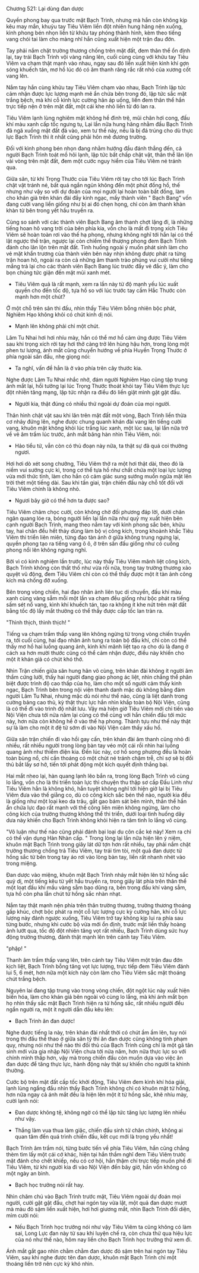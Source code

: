 




Chương 521: Lại dùng đan dược


Quyền phong bay qua trước mặt Bạch Trình, nhưng mà hắn còn không kịp kêu may mắn, khuỷu tay Tiêu Viêm liền đột nhiên hung hăng nện xuống, kình phong bén nhọn liền từ khửu tay phóng thành hình, kèm theo tiếng vang chói tai làm cho màng nhĩ hắn cũng xuất hiện một trận đau đớn.

Tay phải nắm chặt trường thương chống trên mặt đất, đem thân thể ổn định lại, tay trái Bạch Trình vội vàng nâng lên, cuối cùng cùng với khửu tay Tiêu Viêm va chạm thật mạnh vào nhau, ngay sau đó liền xuất hiện kình khí gợn sóng khuếch tán, mơ hồ lúc đó có âm thanh răng rắc rất nhỏ của xương cốt vang lên.

Nắm tay hắn cùng khửu tay Tiêu Viêm chạm vào nhau, Bạch Trình lập tức cảm nhận được lực lượng mạnh mẽ ẩn chứa bên trong đó, lập tức sắc mặt trắng bệch, mà khi cỗ kình lực cường hãn áp uống, liền đem thân thể hắn trực tiếp nện ở trên mặt đất, một cái khe nhỏ liền từ đó lan ra.

Tiêu Viêm lạnh lùng nghiêm mặt không hề đình trệ, mũi chân hơi cong, đấu khí màu xanh cấp tốc ngưng tụ, Lại lần nữa hung hăng nhằm đầu Bạch Trình đã ngã xuống mặt đất đá vào, xem tư thế này, nếu là bị đá trúng cho dù thực lực Bạch Trình thì ít nhất cũng phải hôn mê đương trường.

Đối với kình phong bén nhọn đang nhằm hướng đầu đánh thẳng đến, cả người Bạch Trình toát mồ hôi lạnh, lập tức bất chấp chật vật, thân thể lăn lộn vài vòng trên mặt đất, đem một cước nguy hiểm của Tiêu Viêm né tránh qua.

Giữa sân, từ khi Trọng Thước của Tiêu Viêm rời tay cho tới lúc Bạch Trình chật vật tránh né, bất quá ngắn ngủn không đến một phút đồng hồ, thế nhưng như vậy so với dự đoán của mọi người lại hoàn toàn bất đồng, làm cho khán giả trên khán đài đầy kinh ngạc, mấy thành viên " Bạch Bang" vốn đang cười vang liền giống như bị ai đó chẹn họng, chỉ còn âm thanh khàn khàn từ bên trong yết hầu truyền ra.

Cùng so sánh với các thành viên Bạch Bang âm thanh chợt lặng đi, là những tiếng hoan hô vang trời của bên phía kia, vốn cho là mất đi trọng xích Tiêu Viêm sẽ hoàn toàn rơi vào thế hạ phong, nhưng không nghĩ tới hắn lại có thể lật ngược thế trận, ngược lại còn chiếm thế thượng phong đem Bạch Trình đánh cho lăn lộn trên mặt đất. Tình huống ngoài ý muốn phát sinh làm cho vẻ mặt khẩn trương của thành viên bên này nhịn không được phát ra từng trận hoan hô, ngoài ra còn cả những âm thanh trào phúng vui cười như tiếng mắng trả lại cho các thành viên Bạch Bang lúc trước đầy vẻ đắc ý, làm cho bọn chúng tức giận đến mặt mũi xanh mét.

- Tiêu Viêm quả là rất mạnh, xem ra lần này từ độ mạnh yếu lúc xuất quyền cho đến tốc độ, tựa hồ so với lúc trước tay cầm Hắc Thước còn mạnh hơn một chút?

Ở một chỗ trên sân thi đấu, nhìn thấy Tiêu Viêm bỗng nhiên bộc phát, Nghiêm Hạo không khỏi có chút kinh dị nói.

- Mạnh lên không phải chỉ một chút.

Lâm Tu Nhai hơi hơi nhíu mày, hắn có thể mơ hồ cảm ứng được Tiêu Viêm sau khi trọng xích rời tay hơi thở càng trở lên hùng hậu hơn, trong lòng một phen tư lượng, ánh mắt cũng chuyển hướng về phía Huyền Trọng Thước ở phía ngoài sân đấu, nhẹ giọng nói:

- Ta nghĩ, vấn đề hẳn là ở vào phía trên cây thước kia.

Nghe được Lâm Tu Nhai nhắc nhở, đám người Nghiêm Hạo cũng tập trung ánh mắt lại, hồi tưởng lại lúc Trọng Thước thoát khỏi tay Tiêu Viêm thực lực đột nhiên tăng mạng, lập tức nhận ra điều đó liền giật mình gật gật đầu.

- Người kia, thật đúng có nhiều thứ ngoài dự đoán của mọi người.

Thân hình chật vật sau khi lăn trên mặt đất một vòng, Bạch Trình liền thừa cơ nhảy đứng lên, nghe được chung quanh khán đài vang lên tiếng cười vang, khuôn mặt không khỏi lúc trắng lúc xanh, một lúc sau, lại lần nữa trở về vẻ âm trầm lúc trước, ánh mắt băng hàn nhìn Tiêu Viêm, nói:

- Hảo tiểu tử, vẫn còn có thủ đoạn này nữa, ta thật sự đã quá coi thường ngươi.

Hơi hơi dò xét song chưởng, Tiêu Viêm thở ra một hơi thật dài, theo đó là niềm vui sướng cực kì, trong cơ thể tựa hồ như chất chứa một loại lực lượng vừa mới thức tỉnh, làm cho hắn có cảm giác sung sướng muốn ngửa mặt lên trời thét một tiếng dài. Sau khi tấn giai, trận chiến đấu này chỗ tốt đối với Tiêu Viêm chính là không nhỏ.

- Ngươi bây giờ có thể hơn ta được sao?

Tiêu Viêm châm chọc cười, còn không chờ đối phương đáp lời, dưới chân ngân quang lóe ra, bóng người liền lại lần nữa như quỷ mỵ xuất hiện bên cạnh người Bạch Trình, mang theo nắm tay với kình phong sắc bén, khửu tay, hai chân đều hết thảy dùng làm bộ vị công kích, trong khoảnh khắc Tiêu Viêm thi triển liên miên, từng đạo tàn ảnh ở giữa không trung ngưng lại, quyền phong tạo ra tiếng vang ô ô, ở trên sân đấu giống như có cuồng phong nổi lên không ngưng nghỉ.

Bởi vì có kinh nghiệm lần trước, lúc này thấy Tiêu Viêm mãnh liệt công kích, Bạch Trình không còn thất thố như vừa rồi nữa, trong tay trường thương xảo quyệt vũ động, đem Tiêu Viêm chỉ còn có thể thấy được một ít tàn ảnh công kích mà chống đỡ xuống.

Bên trong vòng chiến, hai đạo nhân ảnh liên tục di chuyển, đấu khí màu xanh cùng vàng sẫm mỗi một lần va chạm đều giống như bộc phát ra tiếng sấm sét nổ vang, kình khí khuếch tán, tạo ra không ít khe nứt trên mặt đất bằng tốc độ lấy mắt thường có thể thấy được cấp tốc lan tràn ra.

"Thình thịch, thình thịch! "

Tiếng va chạm trầm thấp vang lên không ngừng từ trong vòng chiến truyền ra, tới cuối cùng, hai đạo nhân ảnh tung ra toàn bộ đấu khí, chỉ còn có thể thấy mơ hồ hai luồng quang ảnh, kình khí mãnh liệt tạo ra cho dù là đang ở cách xa hơn mười thước cũng có thể cảm nhận được, điều này khiến cho một ít khán giả có chút khó thở.

Nhìn Trận chiến giữa sân hung hãn vô cùng, trên khán đài không ít người âm thầm cứng lưỡi, thấy hai người đang giao phong ác liệt, nhìn chẳng thể phân biệt được trình độ cao thấp của họ, làm cho một số người cảm thấy kinh ngạc, Bạch Trình bên trong nội viện thanh danh mặc dù không bằng đám người Lâm Tu Nhai, nhưng mặc dù nói như thế nào, cũng là liệt danh trong cường bảng cao thủ, kỳ thật thực lực hắn nhìn khắp toàn bộ Nội Viện, cũng là có thể đi vào trình độ nhất lưu. Vậy mà hiện giờ Tiêu Viêm mới chỉ tiến vào Nội Viện chưa tới nửa năm lại cũng có thể cùng với hắn chiến đấu tới mức này, hơn nữa còn không hề ở vào thế hạ phong. Thành tựu như thế này thật sự là làm cho một ít đệ tử sớm đi vào Nội Viện cảm thấy xấu hổ.

Giữa sân trận chiến đi vào hồi gay cấn, trên khán đài âm thanh cũng nhỏ đi nhiều, rất nhiều người trong lòng bàn tay véo một cái rồi nhìn hai luồng quang ảnh như thiểm điện kia. Đến lúc này, cơ hồ song phương đều là hoàn toàn bùng nổ, chỉ cần thoáng có một chút né tránh chậm trễ, chỉ sợ sẽ bị đối thủ bắt lấy sơ hở, tiến tới phát động một kích quyết định thắng bại.

Hai mắt nheo lại, hàn quang lạnh lẽo bắn ra, trong lòng Bạch Trình vô cùng lo lắng, vốn cho là thi triển toàn lực thì chuyện thu thập sơ cấp Đấu Linh như Tiêu Viêm hẳn là không khó, hắn tuyệt không nghĩ tới hiện giờ lại bị Tiêu Viêm đưa vào thế giằng co, dù có công kích sắc bén thế nào, người kia đều là giống như một loại keo da trâu, gắt gao bám sát bên mình, thân thể hắn ẩn chứa lực đạo rất mạnh với thế công liên miên không ngừng, làm cho công kích của trường thương không thể thi triển, dưới loại tình huống dây dưa này khiến cho Bạch Trình không khỏi hiện ra tâm tình lo lắng vô cùng.

"Vô luận như thế nào cũng phải đánh bại loại du côn cắc ké này! Xem ra chỉ có thể vận dụng Hàn Nhàn cấp. " Trong lòng lại lần nữa hiện lên ý niệm, khuôn mặt Bạch Trình trong giây lát dữ tợn hơn rất nhiều, tay phải nắm chặt trường thương chống trả Tiêu Viêm, tay trái tìm tòi, một quả đan dược tử hồng sắc từ bên trong tay áo rơi vào lòng bàn tay, liền rất nhanh nhét vào trong miệng.

Đan dược vào miệng, khuôn mặt Bạch Trình nháy mắt hiện lên tử hồng sắc quỷ dị, một tiếng kêu từ yết hầu truyền ra, trong giây lát phía trên thân thể một loạt đấu khí mầu vàng sẫm bạo dũng ra, bên trong đấu khí vàng sẫm, tựa hồ còn pha lẫn chút tử hồng sắc nhàn nhạt.

Nắm tay thật mạnh nện phía trên thân trường thương, trường thương thoáng gấp khúc, chợt bộc phát ra một cỗ lực lượng cực kỳ cường hãn, khi cỗ lực lượng này đánh ngược xuống, Tiêu Viêm trở tay không kịp lui ra phía sau từng bước, nhưng khi cước bộ vừa mới ổn định, trước mặt liền thấy hoàng ảnh lướt qua, tốc độ đột nhiên tăng vọt rất nhiều, Bạch Trình dùng sức huy động trường thương, đánh thật mạnh lên trên cánh tay Tiêu Viêm.

"phập! "

Thanh âm trầm thấp vang lên, trên cánh tay Tiêu Viêm một trận đau đớn kịch liệt, Bạch Trình bỗng tăng vọt lực lượng, trực tiếp đem Tiêu Viêm đánh lui 5, 6 mét, hơn nữa một kích này còn làm cho Tiêu Viêm sắc mặt thoáng chút trắng bệch.

Nguyên lai đang tập trung vào trong vòng chiến, đột ngột lúc này xuất hiện biến hóa, làm cho khán giả bên ngoài vô cùng lo lắng, mà khi ánh mắt bọn họ nhìn thấy sắc mặt Bạch Trình hiện ra tử hồng sắc, rất nhiều người đều ngẩn người ra, một ít người dẫn đầu kêu lên:

- Bạch Trình ăn đan dược!

Nghe được tiếng la này, trên khán đài nhất thời có chút ầm ầm lên, tuy nói trong thi đấu thể thao ở giữa sân tỷ thí ăn đan dược cũng không tính phạm quy, nhưng nói như thế nào thì đối thủ của Bạch Trình cũng chỉ là một gã tân sinh mới vừa gia nhập Nội Viện chưa tới nửa năm, hơn nữa thực lực so với chính mình thấp hơn, vậy mà trong chiến đấu còn muốn dựa vào việc ăn đan dược để tăng thực lực, hành động này thật sự khiến cho người ta khinh thường.

Cước bộ trên mặt đất cấp tốc khởi động, Tiêu Viêm đem kình khí hóa giải, lạnh lùng ngẩng đầu nhìn thấy Bạch Trình không chỉ có khuôn mặt tử hồng, hơn nữa ngay cả ánh mắt đều là hiện lên một ít tử hồng sắc, khẽ nhíu mày, cười lạnh nói:

- Đan dược không tệ, không ngờ có thể lập tức tăng lực lượng lên nhiều như vậy.

- Thắng làm vua thua làm giặc, chiến đấu sinh tử chân chính, không ai quan tâm đến quá trình chiến đấu, kết cục mới là trọng yếu nhất!

Bạch Trình âm trầm nói, từng bước tiến về phía Tiêu Viêm, hắn cũng chẳng thèm tìm lấy một cái cớ khác, hiện tại hắn thầm nghĩ đem Tiêu Viêm trước mặt đánh cho chết khiếp, nếu có cơ hội, hắn thậm chí trực tiếp muốn phế đi Tiêu Viêm, từ khi người kia đi vào Nội Viện đến bây giờ, hắn vốn không có một ngày an bình.

- Bạch học trưởng nói rất hay.

Nhìn chăm chú vào Bạch Trình trước mặt, Tiêu Viêm ngoài dự đoán mọi người, cười gật gật đầu, chợt hai ngón tay vừa lật, một quả đan dược mượt mà màu đỏ sậm liền xuất hiện, hơi hơi giương mắt, nhìn Bạch Trình đối diện, mỉm cười nói:

- Nếu Bạch Trình học trưởng nói như vậy Tiêu Viêm ta cũng không có làm sai, Long Lực đan này từ sau khi luyện chế ra, còn chưa thử qua hiệu lực của nó như thế nào, hôm nay liền cho Bạch Trình học trưởng thử xem đi.

Ánh mắt gắt gao nhìn chằm chằm đan dược đỏ sậm trên hai ngón tay Tiêu Viêm, sau khi nghe được tên đan dược, khuôn mặt Bạch Trình chỉ một thoáng liền trở nên cực kỳ khó nhìn.




